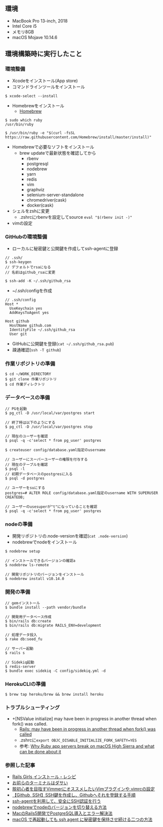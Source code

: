 ## 環境
- MacBook Pro 13-inch, 2018
- Intel Core i5
- メモリ8GB
- macOS Mojave 10.14.6

## 環境構築時に実行したこと
### 環境整備
- Xcodeをインストール(App store)
- コマンドラインツールをインストール
```shell
$ xcode-select --install
```
- Homebrewをインストール
  - [Homebrew](https://brew.sh/index_ja)
```shell
$ sudo which ruby
/usr/bin/ruby

$ /usr/bin/ruby -e "$(curl -fsSL https://raw.githubusercontent.com/Homebrew/install/master/install)"
```
- Homebrewで必要なソフトをインストール
  - brew updateで最新状態を確認してから
    - rbenv
    - postgresql
    - nodebrew
    - yarn
    - redis
    - vim
    - graphviz
    - selenium-server-standalone
    - chromedriver(cask)
    - docker(cask)
- シェルをzshに変更
  - .zshrcにrbenvを設定してsource `eval "$(rbenv init -)"`
- vimの設定

### GitHubの環境整備
- ローカルに秘密鍵と公開鍵を作成してssh-agentに登録
```shell
// .ssh/
$ ssh-keygen
// デフォルトでrsaになる
// 名前はgithub_rsaに変更

$ ssh-add -K ~/.ssh/github_rsa
```
- ~/.ssh/configを作成
```
// .ssh/config
Host *
  UseKeychain yes
  AddKeysToAgent yes

Host github
  HostName github.com
  IdentityFile ~/.ssh/github_rsa
  User git
```
- GitHubに公開鍵を登録(`cat ~/.ssh/github_rsa.pub`)
- 疎通確認(`ssh -T github`)

### 作業リポジトリの準備
```shell
$ cd ~/WORK_DIRECTORY
$ git clone 作業リポジトリ
$ cd 作業ディレクトリ
```

### データベースの準備
```
// PGを起動
$ pg_ctl -D /usr/local/var/postgres start

// 終了時は以下のようにする
$ pg_ctl -D /usr/local/var/postgres stop
```
```
// 現在のユーザーを確認
$ psql -q -c'select * from pg_user' postgres

$ createuser config/database.yaml指定のusername

// ユーザーにスーパーユーザーの権限を付与する
// 現在のテーブルを確認
$ psql -l
// 初期データベースのpostgresに入る
$ psql -d postgres

// ユーザーをsuにする
postgres=# ALTER ROLE config/database.yaml指定のusername WITH SUPERUSER CREATEDB;

// ユーザーのusesuperが"t"になっていることを確認
$ psql -q -c'select * from pg_user' postgres
```

### nodeの準備
- 開発リポジトリの.node-versionを確認(`cat .node-version`)
- nodebrewでnodeをインストール
```shell
$ nodebrew setup

// インストールできるバージョンの確認a
$ nodebrew ls-remote

// 開発リポジトリのバージョンをインストール
$ nodebrew install v10.14.0
```

### 開発の準備
```
// gemインストール
$ bundle install --path vendor/bundle

// 開発用データベース作成
$ bin/rails db:create
$ bin/rails db:migrate RAILS_ENV=development

// 処理データ投入
$ rake db:seed_fu

// サーバー起動
$ rails s

// Sidekiq起動
$ redis-server
$ bundle exec sidekiq -C config/sidekiq.yml -d
```

### HerokuCLIの準備
```shell
$ brew tap heroku/brew && brew install heroku
```

### トラブルシューティング
- +[NSValue initialize] may have been in progress in another thread when fork() was called.
  - [Rails: may have been in progress in another thread when fork() was called
](https://stackoverflow.com/questions/52671926/rails-may-have-been-in-progress-in-another-thread-when-fork-was-called)
  - .zshrcに`export OBJC_DISABLE_INITIALIZE_FORK_SAFETY=YES`
  - 参考: [Why Ruby app servers break on macOS High Sierra and what can be done about it](https://blog.phusion.nl/2017/10/13/why-ruby-app-servers-break-on-macos-high-sierra-and-what-can-be-done-about-it/)

### 参照した記事
- [Rails Girls インストール・レシピ](http://railsgirls.jp/install)
- [お前らのターミナルはダサい](https://qiita.com/kinchiki/items/57e9391128d07819c321)
- [脱初心者を目指すVimmerにオススメしたいVimプラグインや.vimrcの設定](https://qiita.com/jnchito/items/5141b3b01bced9f7f48f)
- [【Github, SSH】SSH鍵を作成し、Githubへそれを登録する手順](https://qiita.com/knife0125/items/50b80ad45d21ddec61a9)
- [ssh-agentを利用して、安全にSSH認証を行う](https://qiita.com/naoki_mochizuki/items/93ee2643a4c6ab0a20f5)
- [nodebrewでnodeのバージョンを切り替える方法](https://qiita.com/kuriya/items/36ae29366df0b7c95dec)
- [MacのRails5開発でPostgreSQL導入とエラー解決法](https://www.inodev.jp/entry/mac-rails-postgresql)
- [macOS で再起動しても ssh agent に秘密鍵を保持させ続ける二つの方法](https://qiita.com/sonots/items/a6dec06f95fca4757d4a)
